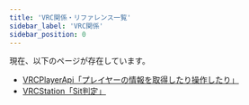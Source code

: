 ```yaml
---
title: 'VRC関係・リファレンス一覧'
sidebar_label: 'VRC関係'
sidebar_position: 0
---
```


現在、以下のページが存在しています。

- [VRCPlayerApi「プレイヤーの情報を取得したり操作したり」](/world/udon/reference/vrc/vrc_player_api)
- [VRCStation「Sit判定」](/world/udon/reference/vrc/vrc_station)
